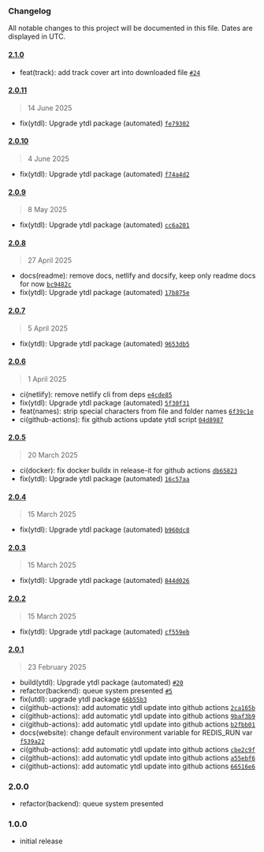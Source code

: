### Changelog

All notable changes to this project will be documented in this file. Dates are displayed in UTC.

#### [2.1.0](https://github.com/Raiper34/spooty/compare/2.0.11...2.1.0)

- feat(track): add track cover art into downloaded file [`#24`](https://github.com/Raiper34/spooty/issues/24)

#### [2.0.11](https://github.com/Raiper34/spooty/compare/2.0.10...2.0.11)

> 14 June 2025

- fix(ytdl): Upgrade ytdl package (automated) [`fe79302`](https://github.com/Raiper34/spooty/commit/fe79302c2a747093df39405e42c06c08957acc3c)

#### [2.0.10](https://github.com/Raiper34/spooty/compare/2.0.9...2.0.10)

> 4 June 2025

- fix(ytdl): Upgrade ytdl package (automated) [`f74a4d2`](https://github.com/Raiper34/spooty/commit/f74a4d2ed9da50e29f4e44b0027b2891c7473ec6)

#### [2.0.9](https://github.com/Raiper34/spooty/compare/2.0.8...2.0.9)

> 8 May 2025

- fix(ytdl): Upgrade ytdl package (automated) [`cc6a201`](https://github.com/Raiper34/spooty/commit/cc6a20196d474152eecaeb9862edfb3505ed3106)

#### [2.0.8](https://github.com/Raiper34/spooty/compare/2.0.7...2.0.8)

> 27 April 2025

- docs(readme): remove docs, netlify and docsify, keep only readme docs for now [`bc9482c`](https://github.com/Raiper34/spooty/commit/bc9482c6cb9a47aa0d96fa34866546ec552d1e3c)
- fix(ytdl): Upgrade ytdl package (automated) [`17b875e`](https://github.com/Raiper34/spooty/commit/17b875e2825cb739767565be5d86aba3a48a9208)

#### [2.0.7](https://github.com/Raiper34/spooty/compare/2.0.6...2.0.7)

> 5 April 2025

- fix(ytdl): Upgrade ytdl package (automated) [`9653db5`](https://github.com/Raiper34/spooty/commit/9653db54ea48e93526f2124b11b8012d987b7bcc)

#### [2.0.6](https://github.com/Raiper34/spooty/compare/2.0.5...2.0.6)

> 1 April 2025

- ci(netlify): remove netlify cli from deps [`e4cde85`](https://github.com/Raiper34/spooty/commit/e4cde8585ba0dfc422cec89360612947ebe92ff1)
- fix(ytdl): Upgrade ytdl package (automated) [`5f30f31`](https://github.com/Raiper34/spooty/commit/5f30f3116f34ceb48d00e3abd5c606e8f9b7caba)
- feat(names): strip special characters from file and folder names [`6f39c1e`](https://github.com/Raiper34/spooty/commit/6f39c1e5dc4b8f87917a18d2a23cec6b5cd9ca60)
- ci(github-actions): fix github actions update ytdl script [`04d8987`](https://github.com/Raiper34/spooty/commit/04d8987aa51a8887bf1b8b41e8680c2db9530bef)

#### [2.0.5](https://github.com/Raiper34/spooty/compare/2.0.4...2.0.5)

> 20 March 2025

- ci(docker): fix docker buildx in release-it for github actions [`db65823`](https://github.com/Raiper34/spooty/commit/db65823ce0794280cb373a4381e24ad704a4db56)
- fix(ytdl): Upgrade ytdl package (automated) [`16c57aa`](https://github.com/Raiper34/spooty/commit/16c57aaefd599f04b0a88723d55751f4ba27383a)

#### [2.0.4](https://github.com/Raiper34/spooty/compare/2.0.3...2.0.4)

> 15 March 2025

- fix(ytdl): Upgrade ytdl package (automated) [`b960dc8`](https://github.com/Raiper34/spooty/commit/b960dc88db2a44c5865cb5c6f5964e4b4ffedc3f)

#### [2.0.3](https://github.com/Raiper34/spooty/compare/2.0.2...2.0.3)

> 15 March 2025

- fix(ytdl): Upgrade ytdl package (automated) [`844d026`](https://github.com/Raiper34/spooty/commit/844d02668512cb8446f27f5629412fb5331b1298)

#### [2.0.2](https://github.com/Raiper34/spooty/compare/2.0.1...2.0.2)

> 15 March 2025

- fix(ytdl): Upgrade ytdl package (automated) [`cf559eb`](https://github.com/Raiper34/spooty/commit/cf559eb41a2eb84cd29d4a732d68885f4ebcf348)

#### [2.0.1](https://github.com/Raiper34/spooty/compare/2.0.0...2.0.1)

> 23 February 2025

- build(ytdl): Upgrade ytdl package (automated) [`#20`](https://github.com/Raiper34/spooty/pull/20)
- refactor(backend): queue system presented [`#5`](https://github.com/Raiper34/spooty/issues/5)
- fix(utdl): upgrade ytdl package [`66b55b3`](https://github.com/Raiper34/spooty/commit/66b55b39432f2da71bd401fd65af6c0a207dd6c2)
- ci(github-actions): add automatic ytdl update into github actions [`2ca165b`](https://github.com/Raiper34/spooty/commit/2ca165b59a76147439d4d00055b84102cf7a7317)
- ci(github-actions): add automatic ytdl update into github actions [`9baf3b9`](https://github.com/Raiper34/spooty/commit/9baf3b9eb7b093029300614bc9c1a913a73fb003)
- ci(github-actions): add automatic ytdl update into github actions [`b2fbb01`](https://github.com/Raiper34/spooty/commit/b2fbb01a7415c4027aa50dd2a1773d0b1e0dde3a)
- docs(website): change default environment variable for REDIS_RUN var [`f539a22`](https://github.com/Raiper34/spooty/commit/f539a227575569ce5641f5dfec6fcf50598a491d)
- ci(github-actions): add automatic ytdl update into github actions [`cbe2c9f`](https://github.com/Raiper34/spooty/commit/cbe2c9fbdc8322881b6ae3fd90586b7656d155ec)
- ci(github-actions): add automatic ytdl update into github actions [`a55ebf6`](https://github.com/Raiper34/spooty/commit/a55ebf659974137f96a465b74a8a0c8b649b3399)
- ci(github-actions): add automatic ytdl update into github actions [`66516e6`](https://github.com/Raiper34/spooty/commit/66516e6916af1b1e29df13d870f775f5c7ce43c2)

<!-- auto-changelog-above -->

### 2.0.0
- refactor(backend): queue system presented

### 1.0.0
- initial release